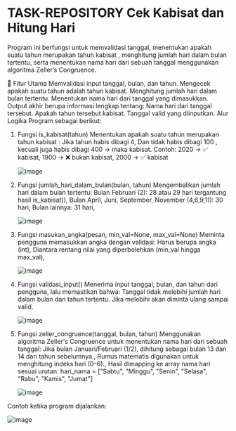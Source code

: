 # TASK-REPOSITORY Cek Kabisat dan Hitung Hari


Program ini berfungsi untuk memvalidasi tanggal, menentukan apakah suatu tahun merupakan tahun kabisat , menghitung jumlah hari dalam bulan tertentu, serta menentukan nama hari dari sebuah tanggal menggunakan algoritma Zeller’s Congruence.

🔧 Fitur Utama
    Memvalidasi input tanggal, bulan, dan tahun.
    Mengecek apakah suatu tahun adalah tahun kabisat.
    Menghitung jumlah hari dalam bulan tertentu.
    Menentukan nama hari dari tanggal yang dimasukkan.
    Output akhir berupa informasi lengkap tentang:
        Nama hari dari tanggal tersebut.
        Apakah tahun tersebut kabisat.
        Tanggal valid yang diinputkan.
Alur Logika Program sebagai berikut: 
1. Fungsi is_kabisat(tahun)
    Menentukan apakah suatu tahun merupakan tahun kabisat :
        Jika tahun habis dibagi 4,
        Dan tidak habis dibagi 100 , kecuali juga habis dibagi 400 → maka kabisat.
        Contoh:
            2020 → ✅ kabisat,
            1900 → ❌ bukan kabisat,
            2000 → ✅ kabisat
   
   ![image](https://github.com/user-attachments/assets/3630288e-4673-468d-9d91-7e68b7b67845)

   
2. Fungsi jumlah_hari_dalam_bulan(bulan, tahun)
Mengembalikan jumlah hari dalam bulan tertentu:
   Bulan Februari (2): 28 atau 29 hari tergantung hasil is_kabisat(),
    Bulan April, Juni, September, November (4,6,9,11): 30 hari,
    Bulan lainnya: 31 hari,
   
   ![image](https://github.com/user-attachments/assets/527a324e-4968-4327-91ef-d8f1b94ee391)

3. Fungsi masukan_angka(pesan, min_val=None, max_val=None)
Meminta pengguna memasukkan angka dengan validasi:
    Harus berupa angka (int),
    Diantara rentang nilai yang diperbolehkan (min_val hingga max_val),
   
   ![image](https://github.com/user-attachments/assets/4ef1cc3e-a679-46ba-a0bf-5f2f06e0c211)

4. Fungsi validasi_input()
Menerima input tanggal, bulan, dan tahun dari pengguna, lalu memastikan bahwa:
    Tanggal tidak melebihi jumlah hari dalam bulan dan tahun tertentu.
    Jika melebihi akan diminta ulang sampai valid.
   
   ![image](https://github.com/user-attachments/assets/39db860e-ad1b-42fd-b1e4-0a93969e7bac)

5. Fungsi zeller_congruence(tanggal, bulan, tahun)
Menggunakan algoritma Zeller's Congruence untuk menentukan nama hari dari sebuah tanggal:
    Jika bulan Januari/Februari (1/2), dihitung sebagai bulan 13 dan 14 dari tahun sebelumnya.,
    Rumus matematis digunakan untuk menghitung indeks hari (0–6).,
    Hasil dimapping ke array nama hari sesuai urutan:
        hari_nama = ["Sabtu", "Minggu", "Senin", "Selasa", "Rabu", "Kamis", "Jumat"]
   
   ![image](https://github.com/user-attachments/assets/cd80cf04-29e5-40c8-80a7-972614ff40b9)

Contoh ketika program dijalankan:

![image](https://github.com/user-attachments/assets/512b6201-23ab-4296-b1e7-8d18322319c2)

